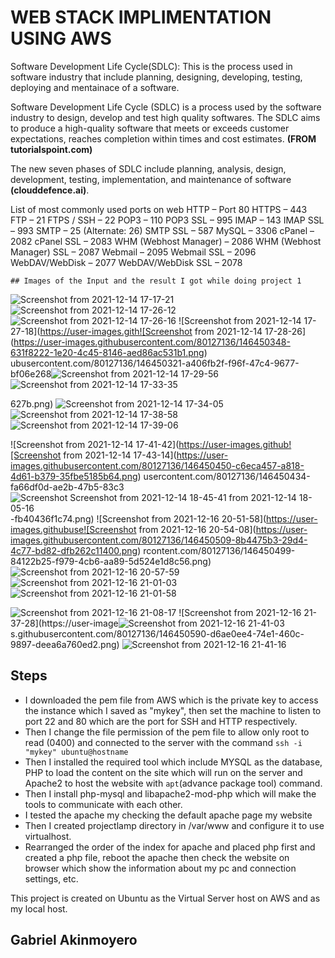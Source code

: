 # WEB STACK IMPLIMENTATION USING AWS

Software Development Life Cycle(SDLC): This is the process used in software industry that include planning, designing, developing, testing, deploying and mentainace of a software.

Software Development Life Cycle (SDLC) is a process used by the software industry to design, develop and test high quality softwares. The SDLC aims to produce a high-quality software that meets or exceeds customer expectations, reaches completion within times and cost estimates. **(FROM tutorialspoint.com)**

The new seven phases of SDLC include planning, analysis, design, development, testing, implementation, and maintenance of software **(clouddefence.ai)**.

List of most commonly used ports on web
    HTTP – Port 80
    HTTPS – 443
    FTP – 21
    FTPS / SSH – 22
    POP3 – 110
    POP3 SSL – 995
    IMAP – 143
    IMAP SSL – 993
    SMTP – 25 (Alternate: 26)
    SMTP SSL – 587
    MySQL – 3306
    cPanel – 2082
    cPanel SSL – 2083
    WHM (Webhost Manager) – 2086
    WHM (Webhost Manager) SSL – 2087
    Webmail – 2095
    Webmail SSL – 2096
    WebDAV/WebDisk – 2077
    WebDAV/WebDisk SSL – 2078
    
    ## Images of the Input and the result I got while doing project 1
![Screenshot from 2021-12-14 17-17-21](https://user-images.githubusercontent.com/80127136/146450252-6daad843-4b52-43b8-951f-28bdbd2c7d43.png)
![Screenshot from 2021-12-14 17-26-12](https://user-images.githubusercontent.com/80127136/146450288-497f7c20-e34a-48a5-896b-873dc9a1f43f.png)
![Screenshot from 2021-12-14 17-26-16](https://user-images.githubusercontent.com/80127136/146450319-092f1c06-81fc-460b-9413-9b1a9b782151.png)
![Screenshot from 2021-12-14 17-27-18](https://user-images.gith![Screenshot from 2021-12-14 17-28-26](https://user-images.githubusercontent.com/80127136/146450348-631f8222-1e20-4c45-8146-aed86ac531b1.png)
ubusercontent.com/80127136/146450321-a406fb2f-f96f-47c4-9677-bf06e268![Screenshot from 2021-12-14 17-29-56](https://user-images.githubusercontent.com/80127136/146450372-b016bddc-971c-42e7-b865-680a27985124.png)![Screenshot from 2021-12-14 17-33-35](https://user-images.githubusercontent.com/80127136/146450379-c6e71e12-530d-4e6e-928d-eac5058e73b9.png)

627b.png)
![Screenshot from 2021-12-14 17-34-05](https://user-images.githubusercontent.com/80127136/146450399-338bb463-78d9-41d8-8654-8d77ea7e3565.png)
![Screenshot from 2021-12-14 17-38-58](https://user-images.githubusercontent.com/80127136/146450415-02af282a-b33d-405c-8960-1301db3e4a6b.png)![Screenshot from 2021-12-14 17-39-06](https://user-images.githubusercontent.com/80127136/146450418-786f4933-83d5-4d0c-be47-a60ff99b5224.png)

![Screenshot from 2021-12-14 17-41-42](https://user-images.github![Screenshot from 2021-12-14 17-43-14](https://user-images.githubusercontent.com/80127136/146450450-c6eca457-a818-4d61-b379-35fbe5185b64.png)
usercontent.com/80127136/146450434-fa66df0d-ae2b-47b5-83c3![Screenshot ![Screenshot from 2021-12-14 18-45-41](https://user-images.githubusercontent.com/80127136/146450474-fd9f5f64-253c-4048-9c5c-fa529ed963d9.png)
from 2021-12-14 18-05-16](https://user-images.githubusercontent.com/80127136/146450467-b0dd8c90-b698-4107-9ca2-0b1f28c4308f.png)
-fb40436f1c74.png)
![Screenshot from 2021-12-16 20-51-58](https://user-images.githubuse![Screenshot from 2021-12-16 20-54-08](https://user-images.githubusercontent.com/80127136/146450509-8b4475b3-29d4-4c77-bd82-dfb262c11400.png)
rcontent.com/80127136/146450499-84122b25-f979-4cb6-aa89-5d524e1d8c56.png)
![Screenshot from 2021-12-16 20-57-59](https://user-images.githubusercontent.com/80127136/146450544-1efe3d50-f080-42aa-a4bd-25acc00bc50f.png)
![Screenshot from 2021-12-16 21-01-03](https://user-images.githubusercontent.com/80127136/146450558-8dc2ee86-be98-437c-891d-f7207195d880.png)![Screenshot from 2021-12-16 21-01-58](https://user-images.githubusercontent.com/80127136/146450557-5de6d3bb-338d-4fa4-a233-c7dd32c22295.png)

![Screenshot from 2021-12-16 21-08-17](https://user-images.githubusercontent.com/80127136/146450575-69c63a5d-7475-423f-a964-cfc89d54cc69.png)
![Screenshot from 2021-12-16 21-37-28](https://user-image![Screenshot from 2021-12-16 21-41-03](https://user-images.githubusercontent.com/80127136/146450611-7d486cde-9af4-46c7-a0f8-a38501150fd1.png)
s.githubusercontent.com/80127136/146450590-d6ae0ee4-74e1-460c-9897-deea6a760ed2.png)
![Screenshot from 2021-12-16 21-41-16](https://user-images.githubusercontent.com/80127136/146450651-17509176-cf8e-4938-b3a8-6fe972e3c005.png)


## Steps
- I downloaded the pem file from AWS which is the private key to access the instance which I saved as "mykey", then set the machine to listen to port 22 and 80 which are the port for SSH and HTTP respectively.
- Then I change the file permission of the pem file to allow only root to read (0400) and connected to the server with the command `ssh -i "mykey" ubuntu@hostname`
- Then I installed the required tool which include MYSQL as the database, PHP to load the content on the site which will run on the server and Apache2 to host the website with `apt`(advance package tool) command.
- Then I install php-mysql and libapache2-mod-php which will make the tools to communicate with each other.
- I tested the apache my checking the default apache page my website
- Then I created projectlamp directory in /var/www and configure it to use virtualhost.
- Rearranged the order of the index for apache and placed php first and created a php file, reboot the apache then check the website on browser which show the information about my pc and connection settings, etc.

This project is created on Ubuntu as the Virtual Server host on AWS and as my local host.






Gabriel Akinmoyero
- 
